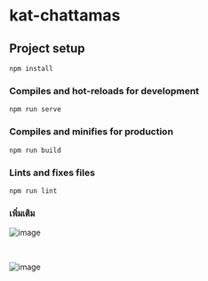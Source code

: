 # kat-chattamas

## Project setup
```
npm install
```

### Compiles and hot-reloads for development
```
npm run serve
```

### Compiles and minifies for production
```
npm run build
```

### Lints and fixes files
```
npm run lint
```

### เพิ่มเติม

![image](https://github.com/Ingminecraft/VueJS-GoodsShop/assets/48095449/c0e79ddd-8107-407f-b9de-162e83c4386f)

<br>

![image](https://github.com/Ingminecraft/VueJS-GoodsShop/assets/48095449/ca0c2af0-125f-42a6-9319-bfd379b2bc13)
